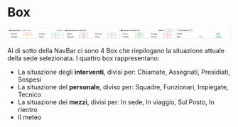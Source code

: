 # Box

![Navbar](./img/Box.png)

Al di sotto della NavBar ci sono 4 Box che riepilogano la situazione attuale della sede selezionata.
I quattro box rappresentano: 
- La situazione degli <b>interventi</b>, divisi per: Chiamate, Assegnati, Presidiati, Sospesi
- La situazione del <b>personale</b>, diviso per: Squadre, Funzionari, Impiegate, Tecnico
- La situazione dei <b>mezzi</b>, divisi per: In sede, In viaggio, Sul Posto, In rientro
- Il meteo